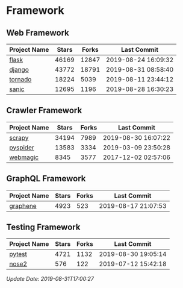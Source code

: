 # Framework

## Web Framework

| Project Name | Stars | Forks | Last Commit |
| ------------ | ----- | ----- | ----------- |
| [flask](https://github.com/pallets/flask) | 46169 | 12847 | 2019-08-24 16:09:32 |
| [django](https://github.com/django/django) | 43772 | 18791 | 2019-08-31 08:58:40 |
| [tornado](https://github.com/tornadoweb/tornado) | 18224 | 5039 | 2019-08-11 23:44:12 |
| [sanic](https://github.com/huge-success/sanic) | 12695 | 1196 | 2019-08-28 16:30:23 |

## Crawler Framework

| Project Name | Stars | Forks | Last Commit |
| ------------ | ----- | ----- | ----------- |
| [scrapy](https://github.com/scrapy/scrapy) | 34194 | 7989 | 2019-08-30 16:07:22 |
| [pyspider](https://github.com/binux/pyspider) | 13583 | 3334 | 2019-03-09 23:50:28 |
| [webmagic](https://github.com/code4craft/webmagic) | 8345 | 3577 | 2017-12-02 02:57:06 |

## GraphQL Framework

| Project Name | Stars | Forks | Last Commit |
| ------------ | ----- | ----- | ----------- |
| [graphene](https://github.com/graphql-python/graphene) | 4923 | 523 | 2019-08-17 21:07:53 |

## Testing Framework

| Project Name | Stars | Forks | Last Commit |
| ------------ | ----- | ----- | ----------- |
| [pytest](https://github.com/pytest-dev/pytest) | 4721 | 1132 | 2019-08-30 19:05:14 |
| [nose2](https://github.com/nose-devs/nose2) | 576 | 122 | 2019-07-12 15:42:18 |

*Update Date: 2019-08-31T17:00:27*